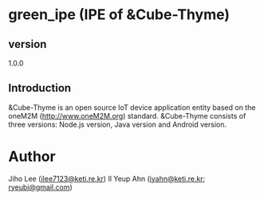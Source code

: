 # green_ipe (IPE of &Cube-Thyme)

## version 
1.0.0

## Introduction
&Cube-Thyme is an open source IoT device application entity based on the oneM2M (http://www.oneM2M.org) standard. &Cube-Thyme consists of three versions: Node.js version, Java version and Android version.

# Author
Jiho Lee (jlee7123@keti.re.kr)
Il Yeup Ahn (iyahn@keti.re.kr; ryeubi@gmail.com)
 
